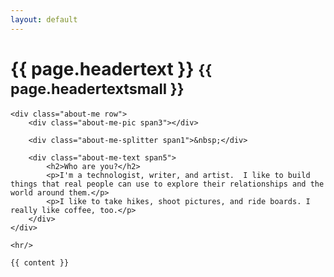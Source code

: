 ```yaml
---
layout: default
---
```


<div class="hero-unit">
    <div class="page-header">
        <h1>{{ page.headertext }} <small>{{ page.headertextsmall }}</small></h1>
    </div>

    <div class="about-me row">
        <div class="about-me-pic span3"></div>

        <div class="about-me-splitter span1">&nbsp;</div>

        <div class="about-me-text span5">
            <h2>Who are you?</h2>
            <p>I'm a technologist, writer, and artist.  I like to build things that real people can use to explore their relationships and the world around them.</p>
            <p>I like to take hikes, shoot pictures, and ride boards. I really like coffee, too.</p>
        </div>
    </div>

    <hr/>

    {{ content }}

</div> <!-- end hero unit -->
